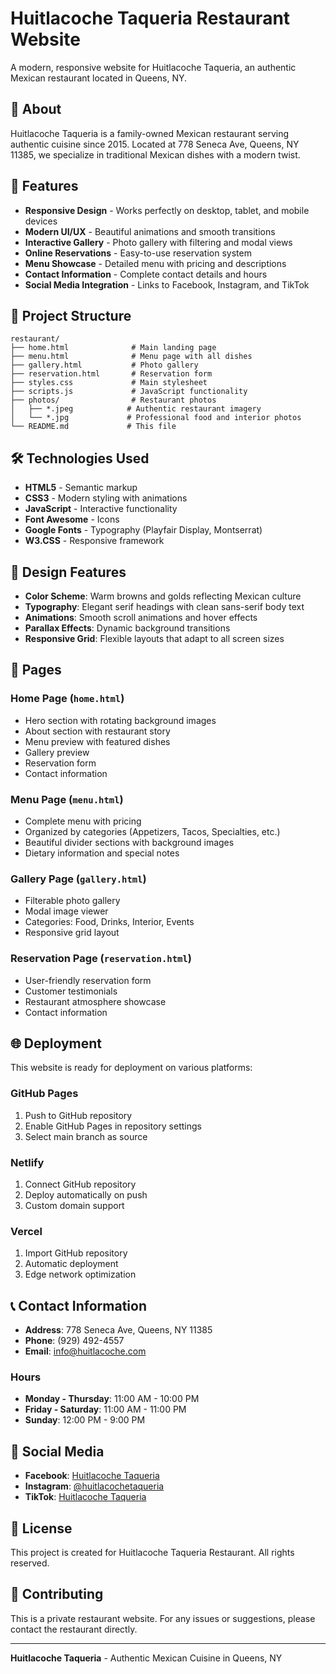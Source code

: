 # Huitlacoche Taqueria Restaurant Website

A modern, responsive website for Huitlacoche Taqueria, an authentic Mexican restaurant located in Queens, NY.

## 🌮 About

Huitlacoche Taqueria is a family-owned Mexican restaurant serving authentic cuisine since 2015. Located at 778 Seneca Ave, Queens, NY 11385, we specialize in traditional Mexican dishes with a modern twist.

## 🚀 Features

- **Responsive Design** - Works perfectly on desktop, tablet, and mobile devices
- **Modern UI/UX** - Beautiful animations and smooth transitions
- **Interactive Gallery** - Photo gallery with filtering and modal views
- **Online Reservations** - Easy-to-use reservation system
- **Menu Showcase** - Detailed menu with pricing and descriptions
- **Contact Information** - Complete contact details and hours
- **Social Media Integration** - Links to Facebook, Instagram, and TikTok

## 📁 Project Structure

```
restaurant/
├── home.html              # Main landing page
├── menu.html              # Menu page with all dishes
├── gallery.html           # Photo gallery
├── reservation.html       # Reservation form
├── styles.css             # Main stylesheet
├── scripts.js             # JavaScript functionality
├── photos/                # Restaurant photos
│   ├── *.jpeg            # Authentic restaurant imagery
│   └── *.jpg             # Professional food and interior photos
└── README.md             # This file
```

## 🛠️ Technologies Used

- **HTML5** - Semantic markup
- **CSS3** - Modern styling with animations
- **JavaScript** - Interactive functionality
- **Font Awesome** - Icons
- **Google Fonts** - Typography (Playfair Display, Montserrat)
- **W3.CSS** - Responsive framework

## 🎨 Design Features

- **Color Scheme**: Warm browns and golds reflecting Mexican culture
- **Typography**: Elegant serif headings with clean sans-serif body text
- **Animations**: Smooth scroll animations and hover effects
- **Parallax Effects**: Dynamic background transitions
- **Responsive Grid**: Flexible layouts that adapt to all screen sizes

## 📱 Pages

### Home Page (`home.html`)
- Hero section with rotating background images
- About section with restaurant story
- Menu preview with featured dishes
- Gallery preview
- Reservation form
- Contact information

### Menu Page (`menu.html`)
- Complete menu with pricing
- Organized by categories (Appetizers, Tacos, Specialties, etc.)
- Beautiful divider sections with background images
- Dietary information and special notes

### Gallery Page (`gallery.html`)
- Filterable photo gallery
- Modal image viewer
- Categories: Food, Drinks, Interior, Events
- Responsive grid layout

### Reservation Page (`reservation.html`)
- User-friendly reservation form
- Customer testimonials
- Restaurant atmosphere showcase
- Contact information

## 🌐 Deployment

This website is ready for deployment on various platforms:

### GitHub Pages
1. Push to GitHub repository
2. Enable GitHub Pages in repository settings
3. Select main branch as source

### Netlify
1. Connect GitHub repository
2. Deploy automatically on push
3. Custom domain support

### Vercel
1. Import GitHub repository
2. Automatic deployment
3. Edge network optimization

## 📞 Contact Information

- **Address**: 778 Seneca Ave, Queens, NY 11385
- **Phone**: (929) 492-4557
- **Email**: info@huitlacoche.com

### Hours
- **Monday - Thursday**: 11:00 AM - 10:00 PM
- **Friday - Saturday**: 11:00 AM - 11:00 PM
- **Sunday**: 12:00 PM - 9:00 PM

## 🔗 Social Media

- **Facebook**: [Huitlacoche Taqueria](https://www.facebook.com/p/Taqueria-Huitlacoche-100074227600763/)
- **Instagram**: [@huitlacochetaqueria](https://www.instagram.com/huitlacochetaqueria/)
- **TikTok**: [Huitlacoche Taqueria](https://www.tiktok.com/)

## 📝 License

This project is created for Huitlacoche Taqueria Restaurant. All rights reserved.

## 🤝 Contributing

This is a private restaurant website. For any issues or suggestions, please contact the restaurant directly.

---

**Huitlacoche Taqueria** - Authentic Mexican Cuisine in Queens, NY 